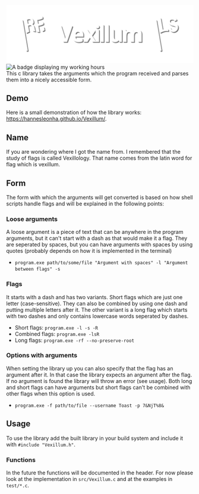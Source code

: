 <img alt="Text that says Vexillum and flags to the left and right of it." src="https://raw.githubusercontent.com/HannesLeonha/Vexillum/refs/heads/master/docs/assets/images/hero.svg">
<img alt="A badge displaying my working hours" src="https://hackatime-badge.hackclub.com/U092HP2LVNU/Vexillum"><br>
This c library takes the arguments which the program received and parses them into a nicely accessible form.

## Demo
Here is a small demonstration of how the library works: <a href="https://hannesleonha.github.io/Vexillum/">https://hannesleonha.github.io/Vexillum/</a>.

## Name
If you are wondering where I got the name from. I remembered that the study of flags is called Vexillology. That name comes from the latin word for flag which is vexillum.

## Form
The form with which the arguments will get converted is based on how shell scripts handle flags and will be explained in the following points:

### Loose arguments
A loose argument is a piece of text that can be anywhere in the program arguments, but it can't start with a dash as that would make it a flag. They are seperated by spaces, but you can have arguments with spaces by using quotes (probably depends on how it is implemented in the terminal)
 - `program.exe path/to/some/file "Argument with spaces" -l "Argument between flags" -s`

### Flags
It starts with a dash and has two variants. Short flags which are just one letter (case-sensitive). They can also be combined by using one dash and putting multiple letters after it. The other variant is a long flag which starts with two dashes and only contains lowercase words seperated by dashes.
 - Short flags: `program.exe -l -s -R`
 - Combined flags: `program.exe -lsR`
 - Long flags: `program.exe -rf --no-preserve-root`

### Options with arguments
When setting the library up you can also specify that the flag has an argument after it. In that case the library expects an argument after the flag. If no argument is found the library will throw an error (see usage). Both long and short flags can have arguments but short flags can't be combined with other flags when this option is used.
 - `program.exe -f path/to/file --username Toast -p 7&NjT%8&`

## Usage
To use the library add the built library in your build system and include it with `#include "Vexillum.h"`.

### Functions
In the future the functions will be documented in the header. For now please look at the implementation in `src/Vexillum.c` and at the examples in `test/*.c`.
